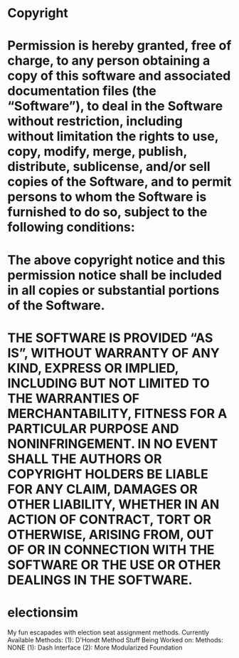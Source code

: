 # Copyright <YEAR> <COPYRIGHT HOLDER>

# Permission is hereby granted, free of charge, to any person obtaining a copy of this software and associated documentation files (the “Software”), to deal in the Software without restriction, including without limitation the rights to use, copy, modify, merge, publish, distribute, sublicense, and/or sell copies of the Software, and to permit persons to whom the Software is furnished to do so, subject to the following conditions:

# The above copyright notice and this permission notice shall be included in all copies or substantial portions of the Software.

# THE SOFTWARE IS PROVIDED “AS IS”, WITHOUT WARRANTY OF ANY KIND, EXPRESS OR IMPLIED, INCLUDING BUT NOT LIMITED TO THE WARRANTIES OF MERCHANTABILITY, FITNESS FOR A PARTICULAR PURPOSE AND NONINFRINGEMENT. IN NO EVENT SHALL THE AUTHORS OR COPYRIGHT HOLDERS BE LIABLE FOR ANY CLAIM, DAMAGES OR OTHER LIABILITY, WHETHER IN AN ACTION OF CONTRACT, TORT OR OTHERWISE, ARISING FROM, OUT OF OR IN CONNECTION WITH THE SOFTWARE OR THE USE OR OTHER DEALINGS IN THE SOFTWARE.

# electionsim
My fun escapades with election seat assignment methods.
Currently Available Methods:
(1): D'Hondt Method
Stuff Being Worked on:
Methods: NONE
(1): Dash Interface
(2): More Modularized Foundation
